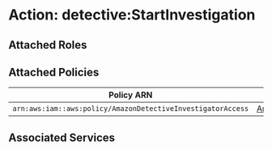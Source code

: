 # Action: detective:StartInvestigation

## Attached Roles

## Attached Policies

| Policy ARN | Policy Name |
|------------|-------------|
| `arn:aws:iam::aws:policy/AmazonDetectiveInvestigatorAccess` | [AmazonDetectiveInvestigatorAccess](../policies.md#amazondetectiveinvestigatoraccess) |

## Associated Services


